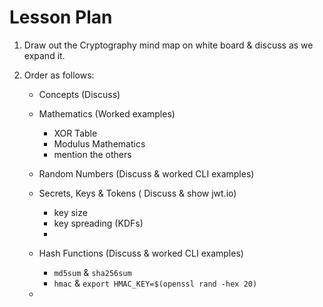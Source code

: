 # Lesson Plan

1. Draw out the Cryptography mind map on white board & discuss as we expand it.
2. Order as follows:

    * Concepts (Discuss)
    * Mathematics (Worked examples)

      - XOR Table
      - Modulus Mathematics
      - mention the others

    * Random Numbers (Discuss & worked CLI examples)
    * Secrets, Keys & Tokens ( Discuss & show jwt.io)
      
        - key size
        - key spreading (KDFs)
        - 

    * Hash Functions (Discuss & worked CLI examples)

        - `md5sum` & `sha256sum`
        - `hmac` & `export HMAC_KEY=$(openssl rand -hex 20)`

    * 